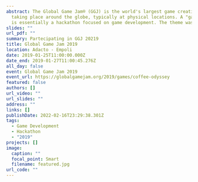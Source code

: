 ```yaml
---
abstract: The Global Game Jam® (GGJ) is the world's largest game creation event
  taking place around the globe, typically at physical locations. A "game jam"
  is essentially a hackathon focused on game development. The theme was "Home"
slides: ""
url_pdf: ""
summary: Partecipating in GGJ 20219
title: Global Game Jam 2019
location: Adacto - Empoli
date: 2019-01-25T11:00:00.000Z
date_end: 2019-01-27T11:00:45.276Z
all_day: false
event: Global Game Jam 2019
event_url: https://globalgamejam.org/2019/games/coffee-odyssey
featured: false
authors: []
url_video: ""
url_slides: ""
address: ""
links: []
publishDate: 2022-02-16T23:29:38.301Z
tags:
  - Game Development
  - Hackathon
  - "2019"
projects: []
image:
  caption: ""
  focal_point: Smart
  filename: featured.jpg
url_code: ""
---
```

